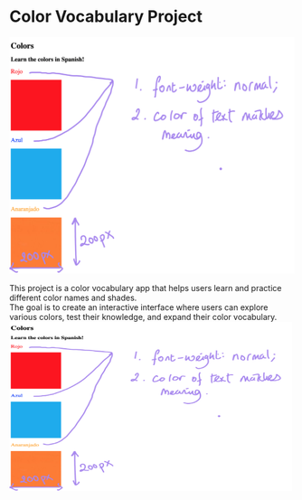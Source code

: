 # Color Vocabulary Project

![Project Picture](goal.png)

This project is a color vocabulary app that helps users learn and practice different color names and shades. <br >
The goal is to create an interactive interface where users can explore various colors, test their knowledge, and expand their color vocabulary.
<img src="./goal.png" alt="Color Vocabulary" width="500" height="300">